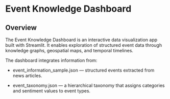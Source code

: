 # Event Knowledge Dashboard
## Overview

The Event Knowledge Dashboard is an interactive data visualization app built with Streamlit.
It enables exploration of structured event data through knowledge graphs, geospatial maps, and temporal timelines.

The dashboard integrates information from:

- event_information_sample.json — structured events extracted from news articles.

- event_taxonomy.json — a hierarchical taxonomy that assigns categories and sentiment values to event types.
